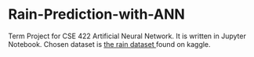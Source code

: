 # Rain-Prediction-with-ANN
Term Project for CSE 422 Artificial Neural Network. It is written in Jupyter Notebook. Chosen dataset is [the rain dataset ](https://www.kaggle.com/datasets/jsphyg/weather-dataset-rattle-package "Rain in Australia") found on kaggle.
